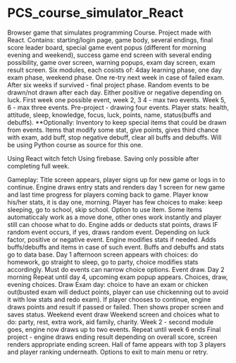 # PCS_course_simulator_React
Browser game that simulates programming Course. Project made with React. Contains: starting/login page, game body, several endings, final score leader board, special game event popus (different for morning evening and weekend), success game end screen with several ending possibility, game over screen, warning popups, exam day screen, exam result screen.
Six modules, each cosists of: 4day learning phase, one day exam phase, weekend phase. One re-try next week in case of failed exam. After six weeks if survived - final project phase.
Random events to be drawn/not drawn after each day. Either positive or negative depending on luck. First week one possible event, week 2, 3 4 - max two events. Week 5, 6 - max three events. Pre-project - drawing four events. Player stats: health, attitude, sleep, knowledge, focus, luck, points, name, status(buffs and debuffs). **Optionally: Inventory to keep special items that could be drawn from events. Items that modify some stat, give points, gives third chance with exam, add buff, stop negative debuff, clear all buffs and debuffs. Will be using Python course as source for this one.

Using React witch fetch
Using firebase.
Saving only possible after completing full week.




Gameplay: 
Title screen appears, player signs up for new game or logs in to continue.
Engine draws entry stats and renders day 1 screen for new game and last time progress for players coming back to game.
Player know his/her stats, it is day one, morning. Player has few choices to make: keep sleeping, go to school, skip school. Option to use item. Some items automaticcaly work as a move done, other ones work instantly and player still can choose what to do.
Engine adds or deducts stat points, draws IF random event occurs, if yes, draws random event. Depending on luck factor, positive or negative event.
Engine modifies stats if needed. Adds buffs/debuffs and items in case of such event. Buffs and debuffs and stats go to data base.
Day 1 afternoon screen appears with choices: do homework, go straight to sleep, go to party, choice modifies stats accordingly. Must do events can narrow choice options.
Event draw.
Day 2 morning
Repeat until day 4, upcoming exam popup appears. Choices, draw, evening choices.
Draw
Exam day: choice to have an exam or chicken out(busted exam will deduct points, player can use chickenning out to avoid it with low stats and redo exam). If player chooses to continue, engine draws points and result if passed or failed. Then shows proper screen and saves status.
Weekend event draw
Weekend screen and choices what to do: party, rest, extra work, aid family, charity.
Week 2 - second module goes, engine now draws up to two events.
Repeat until week 6 ends
Final project - engine draws ending result depending on overall score, screen renders appropriate ending screen.
Hall of fame appears with top 3 players and player ranking underneath. Options to exit to main menu or retry.

